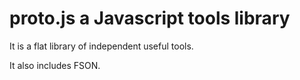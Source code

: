 # proto.js a Javascript tools library

It is a flat library of independent useful tools.

It also includes FSON. 